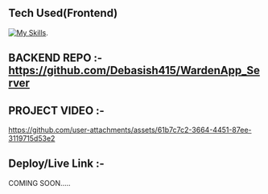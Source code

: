 ## Tech Used(Frontend)
[![My Skills](https://skillicons.dev/icons?i=vite,react,tailwindcss)](https://skillicons.dev).
## BACKEND REPO :- https://github.com/Debasish415/WardenApp_Server

## PROJECT VIDEO :-
https://github.com/user-attachments/assets/61b7c7c2-3664-4451-87ee-3119715d53e2
## Deploy/Live Link :-
COMING SOON.....





